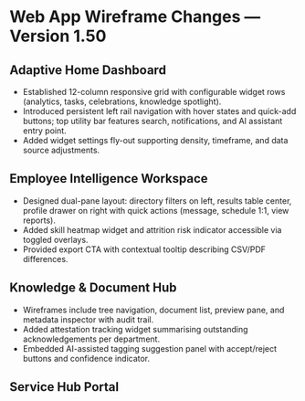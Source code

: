 # Web App Wireframe Changes — Version 1.50

## Adaptive Home Dashboard
- Established 12-column responsive grid with configurable widget rows (analytics, tasks, celebrations, knowledge spotlight).
- Introduced persistent left rail navigation with hover states and quick-add buttons; top utility bar features search, notifications, and AI assistant entry point.
- Added widget settings fly-out supporting density, timeframe, and data source adjustments.

## Employee Intelligence Workspace
- Designed dual-pane layout: directory filters on left, results table center, profile drawer on right with quick actions (message, schedule 1:1, view reports).
- Added skill heatmap widget and attrition risk indicator accessible via toggled overlays.
- Provided export CTA with contextual tooltip describing CSV/PDF differences.

## Knowledge & Document Hub
- Wireframes include tree navigation, document list, preview pane, and metadata inspector with audit trail.
- Added attestation tracking widget summarising outstanding acknowledgements per department.
- Embedded AI-assisted tagging suggestion panel with accept/reject buttons and confidence indicator.

## Service Hub Portal
- Intake flow uses multi-step horizontal progress bar, inline validation messages, and SLA preview card.
- Request queue features kanban view with swimlane toggles (Priority, Department, Age) and bulk action toolbar.
- Manager dashboard displays approval workload, SLA compliance, and escalation alerts.

## Analytics & AI Console
- Dashboard wireframe includes KPI builder tabs, dataset selection tree, and chart preview area with annotation mode.
- Added scenario planning panel with slider controls, sensitivity table, and export to PDF.
- AI assistant side drawer summarises insights, recommended actions, and confidence scoring.

## Accessibility & Responsiveness
- Provided breakpoint annotations for 1366px, 1280px, 1024px, and tablet 768px with specific stacking behaviours.
- Documented keyboard navigation order, skip links, and focus rings for all major flows.
- Added high-contrast variant overlays and reduced-motion guidelines for analytics animations.

## Deliverables & Sign-off
- Wireframes uploaded to Figma (`Web → V1.50 → Adaptive Home`, `Web → V1.50 → Service Hub`, `Web → V1.50 → Analytics`).
- Engineering review comments addressed; sign-off recorded 24 April by Frontend Principal Engineer.
- Linked to Confluence entry `V1.50 Experience Blueprints` with download packages (PDF + PNG + annotations).
